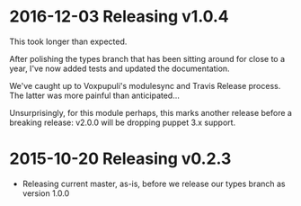 # 2016-12-03 Releasing v1.0.4

This took longer than expected.

After polishing the types branch that has been sitting around for close to a
year, I've now added tests and updated the documentation.

We've caught up to Voxpupuli's modulesync and Travis Release process.
The latter was more painful than anticipated…

Unsurprisingly, for this module perhaps, this marks another release before a
breaking release: v2.0.0 will be dropping puppet 3.x support.

# 2015-10-20 Releasing v0.2.3

* Releasing current master, as-is, before we release our types branch as
  version 1.0.0
